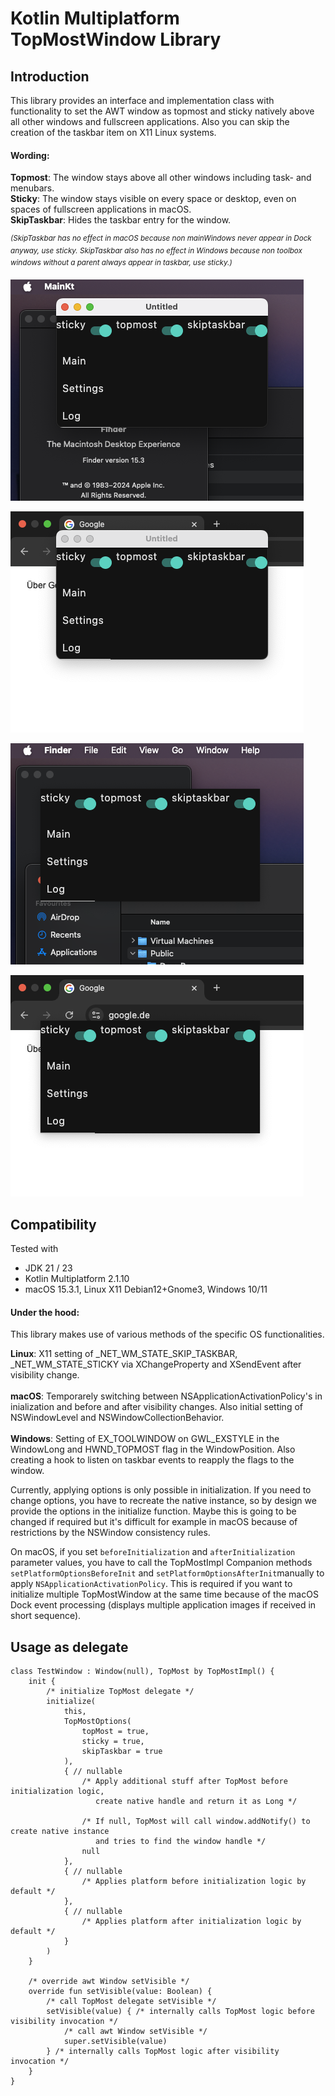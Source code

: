 # Kotlin Multiplatform TopMostWindow Library

## Introduction
This library provides an interface and implementation class with functionality to set the AWT window as topmost and sticky natively above all other windows and fullscreen applications. Also you can skip the creation of the taskbar item on X11 Linux systems.

#### Wording:

**Topmost**: The window stays above all other windows including task- and menubars. \
**Sticky**: The window stays visible on every space or desktop, even on spaces of fullscreen applications in macOS. \
**SkipTaskbar**: Hides the taskbar entry for the window.

 *<sup>(SkipTaskbar has no effect in macOS because non mainWindows never appear in Dock anyway, use sticky.
 SkipTaskbar also has no effect in Windows because non toolbox windows without a parent always appear in taskbar, use sticky.) </sub>*


![TopMost as decorated on desktop space.](/doc/img/topmost-decorated.png)

![TopMost as decorated on foreign application  fullscreen space.](/doc/img/topmost-decorated-fullscreen.png)

![TopMost as undecorated on desktop space.](/doc/img/topmost.png)

![TopMost as undecorated on foreign application  fullscreen space.](/doc/img/topmost-fullscreen.png)

## Compatibility

Tested with
- JDK 21 / 23
- Kotlin Multiplatform 2.1.10
- macOS 15.3.1, Linux X11 Debian12+Gnome3, Windows 10/11

#### Under the hood:

This library makes use of various methods of the specific OS functionalities.

**Linux**: X11 setting of _NET_WM_STATE_SKIP_TASKBAR, _NET_WM_STATE_STICKY via XChangeProperty and XSendEvent after visibility change. \
\
**macOS**: Temporarely switching between NSApplicationActivationPolicy's in inialization and before and after visibility changes. Also initial setting of NSWindowLevel and NSWindowCollectionBehavior. \
\
**Windows**: Setting of EX_TOOLWINDOW on GWL_EXSTYLE in the WindowLong and HWND_TOPMOST flag in the WindowPosition. Also creating a hook to listen on taskbar events to reapply the flags to the window.

Currently, applying options is only possible in initialization. If you need to change options, you have to recreate the native instance, so by design we provide the options in the initialize function. Maybe this is going to be changed if required but it's difficult for example in macOS because of restrictions by the NSWindow consistency rules.

On macOS, if you set ```beforeInitialization``` and ```afterInitialization``` parameter values, you have to call the TopMostImpl Companion methods ```setPlatformOptionsBeforeInit``` and ```setPlatformOptionsAfterInit```manually to apply ```NSApplicationActivationPolicy```. This is required if you want to initialize multiple TopMostWindow at the same time because of the macOS Dock event processing (displays multiple application images if received in short sequence).

## Usage as delegate

```
class TestWindow : Window(null), TopMost by TopMostImpl() {
    init {
        /* initialize TopMost delegate */
        initialize(
            this,
            TopMostOptions(
                topMost = true,
                sticky = true,
                skipTaskbar = true
            ),
            { // nullable
                /* Apply additional stuff after TopMost before initialization logic,
                   create native handle and return it as Long */

                /* If null, TopMost will call window.addNotify() to create native instance
                   and tries to find the window handle */
                null
            },
            { // nullable
                /* Applies platform before initialization logic by default */
            },
            { // nullable
                /* Applies platform after initialization logic by default */
            }
        )
    }

    /* override awt Window setVisible */
    override fun setVisible(value: Boolean) {
        /* call TopMost delegate setVisible */
        setVisible(value) { /* internally calls TopMost logic before visibility invocation */
            /* call awt Window setVisible */
            super.setVisible(value)
        } /* internally calls TopMost logic after visibility invocation */
    }
}
```